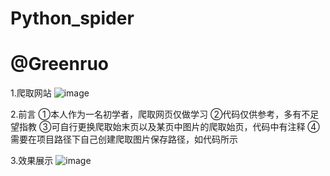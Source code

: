 # Python_spider
# @Greenruo
1.爬取网站
![image](https://user-images.githubusercontent.com/104408603/216319793-131f1251-32a1-4427-8d8f-59f907ba85e6.png)

2.前言
①本人作为一名初学者，爬取网页仅做学习
②代码仅供参考，多有不足望指教
③可自行更换爬取始末页以及某页中图片的爬取始页，代码中有注释
④需要在项目路径下自己创建爬取图片保存路径，如代码所示

3.效果展示
![image](https://user-images.githubusercontent.com/104408603/216320016-1b504b1b-34b2-4bd4-a302-285cbf6a4187.png)
